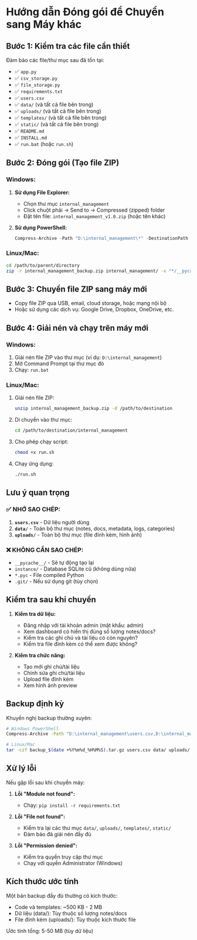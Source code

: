 # Hướng dẫn Đóng gói để Chuyển sang Máy khác

## Bước 1: Kiểm tra các file cần thiết

Đảm bảo các file/thư mục sau đã tồn tại:

- ✅ `app.py`
- ✅ `csv_storage.py`
- ✅ `file_storage.py`
- ✅ `requirements.txt`
- ✅ `users.csv`
- ✅ `data/` (và tất cả file bên trong)
- ✅ `uploads/` (và tất cả file bên trong)
- ✅ `templates/` (và tất cả file bên trong)
- ✅ `static/` (và tất cả file bên trong)
- ✅ `README.md`
- ✅ `INSTALL.md`
- ✅ `run.bat` (hoặc `run.sh`)

## Bước 2: Đóng gói (Tạo file ZIP)

### Windows:

1. **Sử dụng File Explorer:**
   - Chọn thư mục `internal_management`
   - Click chuột phải → Send to → Compressed (zipped) folder
   - Đặt tên file: `internal_management_v1.0.zip` (hoặc tên khác)

2. **Sử dụng PowerShell:**
   ```powershell
   Compress-Archive -Path "D:\internal_management\*" -DestinationPath "D:\internal_management_backup.zip" -Force
   ```

### Linux/Mac:

```bash
cd /path/to/parent/directory
zip -r internal_management_backup.zip internal_management/ -x "*/__pycache__/*" "*/.git/*" "*/venv/*" "*/instance/*"
```

## Bước 3: Chuyển file ZIP sang máy mới

- Copy file ZIP qua USB, email, cloud storage, hoặc mạng nội bộ
- Hoặc sử dụng các dịch vụ: Google Drive, Dropbox, OneDrive, etc.

## Bước 4: Giải nén và chạy trên máy mới

### Windows:

1. Giải nén file ZIP vào thư mục (ví dụ: `D:\internal_management`)
2. Mở Command Prompt tại thư mục đó
3. Chạy: `run.bat`

### Linux/Mac:

1. Giải nén file ZIP:
   ```bash
   unzip internal_management_backup.zip -d /path/to/destination
   ```
2. Di chuyển vào thư mục:
   ```bash
   cd /path/to/destination/internal_management
   ```
3. Cho phép chạy script:
   ```bash
   chmod +x run.sh
   ```
4. Chạy ứng dụng:
   ```bash
   ./run.sh
   ```

## Lưu ý quan trọng

### ✅ NHỚ SAO CHÉP:

1. **`users.csv`** - Dữ liệu người dùng
2. **`data/`** - Toàn bộ thư mục (notes, docs, metadata, logs, categories)
3. **`uploads/`** - Toàn bộ thư mục (file đính kèm, hình ảnh)

### ❌ KHÔNG CẦN SAO CHÉP:

- `__pycache__/` - Sẽ tự động tạo lại
- `instance/` - Database SQLite cũ (không dùng nữa)
- `*.pyc` - File compiled Python
- `.git/` - Nếu sử dụng git (tùy chọn)

## Kiểm tra sau khi chuyển

1. **Kiểm tra dữ liệu:**
   - Đăng nhập với tài khoản admin (mật khẩu: admin)
   - Xem dashboard có hiển thị đúng số lượng notes/docs?
   - Kiểm tra các ghi chú và tài liệu có còn nguyên?
   - Kiểm tra file đính kèm có thể xem được không?

2. **Kiểm tra chức năng:**
   - Tạo mới ghi chú/tài liệu
   - Chỉnh sửa ghi chú/tài liệu
   - Upload file đính kèm
   - Xem hình ảnh preview

## Backup định kỳ

Khuyến nghị backup thường xuyên:

```bash
# Windows PowerShell
Compress-Archive -Path "D:\internal_management\users.csv,D:\internal_management\data,D:\internal_management\uploads" -DestinationPath "backup_$(Get-Date -Format 'yyyyMMdd_HHmmss').zip"

# Linux/Mac
tar -czf backup_$(date +%Y%m%d_%H%M%S).tar.gz users.csv data/ uploads/
```

## Xử lý lỗi

Nếu gặp lỗi sau khi chuyển máy:

1. **Lỗi "Module not found":**
   - Chạy: `pip install -r requirements.txt`

2. **Lỗi "File not found":**
   - Kiểm tra lại các thư mục `data/`, `uploads/`, `templates/`, `static/`
   - Đảm bảo đã giải nén đầy đủ

3. **Lỗi "Permission denied":**
   - Kiểm tra quyền truy cập thư mục
   - Chạy với quyền Administrator (Windows)

## Kích thước ước tính

Một bản backup đầy đủ thường có kích thước:
- Code và templates: ~500 KB - 2 MB
- Dữ liệu (data/): Tùy thuộc số lượng notes/docs
- File đính kèm (uploads/): Tùy thuộc kích thước file

Ước tính tổng: 5-50 MB (tùy dữ liệu)

